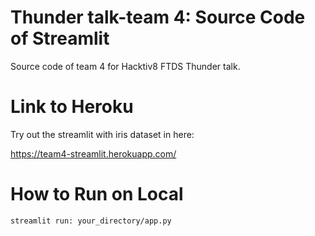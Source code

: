 # Thunder talk-team 4: Source Code of Streamlit
Source code of team 4 for Hacktiv8 FTDS Thunder talk.

# Link to Heroku
Try out the streamlit with iris dataset in here:

https://team4-streamlit.herokuapp.com/

# How to Run on Local
```
streamlit run: your_directory/app.py
```
